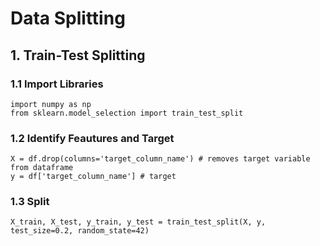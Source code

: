 # Data Splitting
## 1. Train-Test Splitting
### 1.1 Import Libraries
    import numpy as np
    from sklearn.model_selection import train_test_split
### 1.2 Identify Feautures and Target
    X = df.drop(columns='target_column_name') # removes target variable from dataframe
    y = df['target_column_name'] # target
### 1.3 Split
    X_train, X_test, y_train, y_test = train_test_split(X, y, test_size=0.2, random_state=42)
